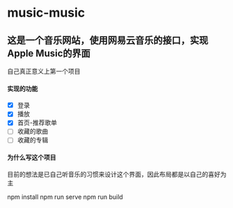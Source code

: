 # music-music
## 这是一个音乐网站，使用网易云音乐的接口，实现Apple Music的界面

自己真正意义上第一个项目

#### 实现的功能

- [x] 登录
- [x] 播放
- [x] 首页-推荐歌单
- [ ] 收藏的歌曲
- [ ] 收藏的专辑

#### 为什么写这个项目
<p>
目前的想法是已自己听音乐的习惯来设计这个界面，因此布局都是以自己的喜好为主
</p>


npm install
npm run serve
npm run build
